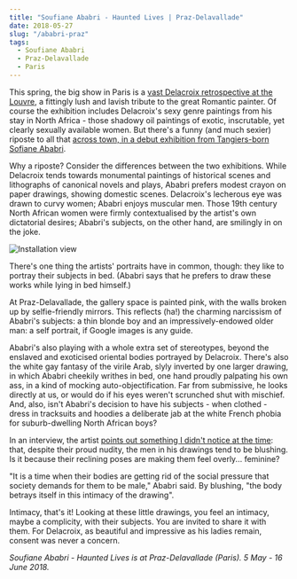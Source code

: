 ```yaml
---
title: "Soufiane Ababri - Haunted Lives | Praz-Delavallade"
date: 2018-05-27
slug: "/ababri-praz"
tags:
  - Soufiane Ababri
  - Praz-Delavallade
  - Paris
---
```


This spring, the big show in Paris is a [vast Delacroix retrospective at the Louvre](https://www.louvre.fr/en/expositions/delacroix-1798-1863), a fittingly lush and lavish tribute to the great Romantic painter. Of course the exhibition includes Delacroix's sexy genre paintings from his stay in North Africa - those shadowy oil paintings of exotic, inscrutable, yet clearly sexually available women. But there's a funny (and much sexier) riposte to all that [across town, in a debut exhibition from Tangiers-born Sofiane Ababri](https://www.praz-delavallade.com/soufiane-ababri-2018/).

Why a riposte? Consider the differences between the two exhibitions. While Delacroix tends towards monumental paintings of historical scenes and lithographs of canonical novels and plays, Ababri prefers modest crayon on paper drawings, showing domestic scenes. Delacroix's lecherous eye was drawn to curvy women; Ababri enjoys muscular men. Those 19th century North African women were firmly contextualised by the artist's own dictatorial desires; Ababri's subjects, on the other hand, are smilingly in on the joke.

![Installation view](/ababri-praz.jpg)

There's one thing the artists' portraits have in common, though: they like to portray their subjects in bed. (Ababri says that he prefers to draw these works while lying in bed himself.)

At Praz-Delavallade, the gallery space is painted pink, with the walls broken up by selfie-friendly mirrors. This reflects (ha!) the charming narcissism of Ababri's subjects: a thin blonde boy and an impressively-endowed older man: a self portrait, if Google images is any guide.

Ababri's also playing with a whole extra set of stereotypes, beyond the enslaved and exoticised oriental bodies portrayed by Delacroix. There's also the white gay fantasy of the virile Arab, slyly inverted by one larger drawing, in which Ababri cheekily writhes in bed, one hand proudly palpating his own ass, in a kind of mocking auto-objectification. Far from submissive, he looks directly at us, or would do if his eyes weren't scrunched shut with mischief. And, also, isn't Ababri's decision to have his subjects - when clothed - dress in tracksuits and hoodies a deliberate jab at the white French phobia for suburb-dwelling North African boys?

In an interview, the artist [points out something I didn't notice at the time](http://larepubliquedelart.com/soufiane-ababri/): that, despite their proud nudity, the men in his drawings tend to be blushing. Is it because their reclining poses are making them feel overly... feminine?

"It is a time when their bodies are getting rid of the social pressure that society demands for them to be male," Ababri said. By blushing, "the body betrays itself in this intimacy of the drawing".

Intimacy, that's it! Looking at these little drawings, you feel an intimacy, maybe a complicity, with their subjects. You are invited to share it with them. For Delacroix, as beautiful and impressive as his ladies remain, consent was never a concern.

*Soufiane Ababri - Haunted Lives is at Praz-Delavallade (Paris). 5 May - 16 June 2018.*
